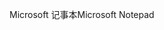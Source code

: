 <span data-ttu-id="1d2dd-101">Microsoft 记事本</span><span class="sxs-lookup"><span data-stu-id="1d2dd-101">Microsoft Notepad</span></span>